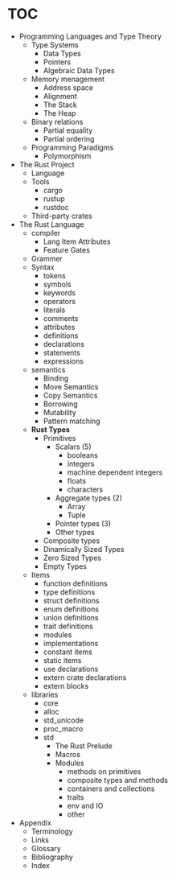 # TOC

- Programming Languages and Type Theory
  - Type Systems
    - Data Types
    - Pointers
    - Algebraic Data Types
  - Memory menagement
    - Address space
    - Alignment
    - The Stack
    - The Heap
  - Binary relations
    - Partial equality
    - Partial ordering
  - Programming Paradigms
    - Polymorphism
- The Rust Project
  - Language
  - Tools
    - cargo
    - rustup
    - rustdoc
  - Third-party crates
- The Rust Language
  - compiler
    - Lang Item Attributes
    - Feature Gates
  - Grammer
  - Syntax
    - tokens
    - symbols
    - keywords
    - operators
    - literals
    - comments
    - attributes
    - definitions
    - declarations
    - statements
    - expressions
  - semantics
    - Binding
    - Move Semantics
    - Copy Semantics
    - Borrowing
    - Mutability
    - Pattern matching
  - **Rust Types**
    - Primitives
      - Scalars (5)
        - booleans
        - integers
        - machine dependent integers
        - floats
        - characters
      - Aggregate types (2)
        - Array
        - Tuple
      - Pointer types (3)
      - Other types
    - Composite types
    - Dinamically Sized Types
    - Zero Sized Types
    - Empty Types
  - Items
    - function definitions
    - type definitions
    - struct definitions
    - enum definitions
    - union definitions
    - trait definitions
    - modules
    - implementations
    - constant items
    - static items
    - use declarations
    - extern crate declarations
    - extern blocks
  - libraries
    - core
    - alloc
    - std_unicode
    - proc_macro
    - std
      - The Rust Prelude
      - Macros
      - Modules
        - methods on primitives
        - composite types and methods
        - containers and collections
        - traits
        - env and IO
        - other
- Appendix
  - Terminology
  - Links
  - Glossary
  - Bibliography
  - Index
